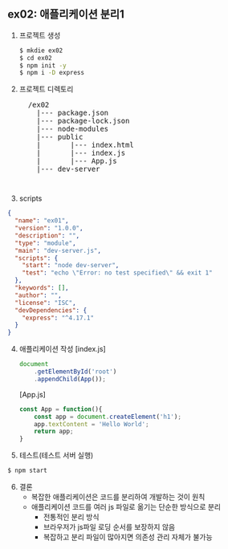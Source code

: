 ## ex02: 애플리케이션 분리1
1. 프로젝트 생성
    ```bash
    $ mkdie ex02
    $ cd ex02
    $ npm init -y
    $ npm i -D express
    ```
2.  프로젝트 디렉토리
    <pre>
      /ex02
        |--- package.json
        |--- package-lock.json
        |--- node-modules
        |--- public
        |       |--- index.html
        |       |--- index.js
        |       |--- App.js
        |--- dev-server   
    <pre>
3. scripts
```json
{
  "name": "ex01",
  "version": "1.0.0",
  "description": "",
  "type": "module",
  "main": "dev-server.js",
  "scripts": {
    "start": "node dev-server",  
    "test": "echo \"Error: no test specified\" && exit 1"
  },
  "keywords": [],
  "author": "",
  "license": "ISC",
  "devDependencies": {
    "express": "^4.17.1"
  }
}
```

4.  애플리케이션 작성
    [index.js]
    ```javascript
    document
        .getElementById('root')
        .appendChild(App());
    ```
    [App.js]
    ```javascript
    const App = function(){
        const app = document.createElement('h1');
        app.textContent = 'Hello World';
        return app;
    }

    ```

5. 테스트(테스트 서버 실행)
```bash
$ npm start
```

6. 결론
    - 복잡한 애플리케이션은 코드를 분리하여 개발하는 것이 원칙
    - 애플리케이션 코드를 여러 js 파일로 옮기는 단순한 방식으로 분리
      + 전통적인 분리 방식
      + 브라우저가 js파일 로딩 순서를 보장하지 않음
      + 복잡하고 분리 파일이 많아지면 의존성 관리 자체가 불가능 